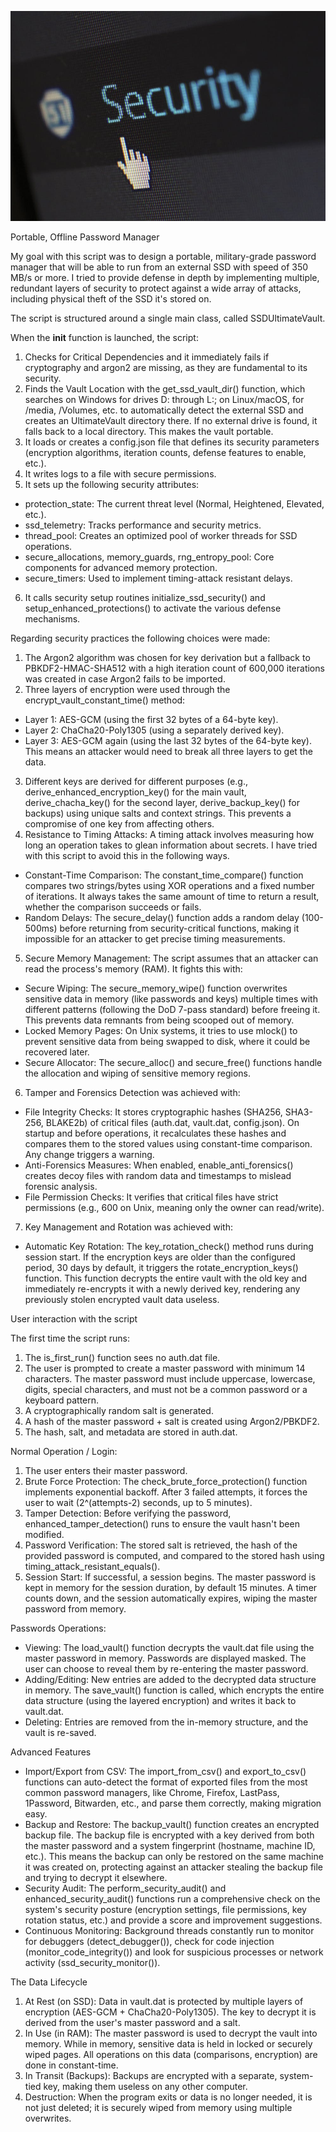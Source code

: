 ![Password manager image](password_manager.jpg)

Portable, Offline Password Manager

My goal with this script was to design a portable, military-grade password manager that will be able to run from an external SSD with speed of 350 MB/s or more. I tried to provide defense in depth by implementing multiple, redundant layers of security to protect against a wide array of attacks, including physical theft of the SSD it's stored on.

The script is structured around a single main class, called SSDUltimateVault.

When the __init__ function is launched, the script:
1. Checks for Critical Dependencies and it immediately fails if cryptography and argon2 are missing, as they are fundamental to its security.
2. Finds the Vault Location with the get_ssd_vault_dir() function, which searches on Windows for drives D: through L:; on Linux/macOS, for /media, /Volumes, etc. to automatically detect the external SSD and creates an UltimateVault directory there. If no external drive is found, it falls back to a local directory. This makes the vault portable.
3. It loads or creates a config.json file that defines its security parameters (encryption algorithms, iteration counts, defense features to enable, etc.).
4. It writes logs to a file with secure permissions.
5. It sets up the following security attributes:
- protection_state: The current threat level (Normal, Heightened, Elevated, etc.).
- ssd_telemetry: Tracks performance and security metrics.
- thread_pool: Creates an optimized pool of worker threads for SSD operations.
- secure_allocations, memory_guards, rng_entropy_pool: Core components for advanced memory protection.
- secure_timers: Used to implement timing-attack resistant delays.
6. It calls security setup routines initialize_ssd_security() and setup_enhanced_protections() to activate the various defense mechanisms.

Regarding security practices the following choices were made:
1. The Argon2 algorithm was chosen for key derivation but a fallback to PBKDF2-HMAC-SHA512 with a high iteration count of 600,000 iterations was created in case Argon2 fails to be imported.
2. Three layers of encryption were used through the encrypt_vault_constant_time() method:
- Layer 1: AES-GCM (using the first 32 bytes of a 64-byte key).
- Layer 2: ChaCha20-Poly1305 (using a separately derived key).
- Layer 3: AES-GCM again (using the last 32 bytes of the 64-byte key).
This means an attacker would need to break all three layers to get the data.
3. Different keys are derived for different purposes (e.g., derive_enhanced_encryption_key() for the main vault, derive_chacha_key() for the second layer, derive_backup_key() for backups) using unique salts and context strings. This prevents a compromise of one key from affecting others.
4. Resistance to Timing Attacks: A timing attack involves measuring how long an operation takes to glean information about secrets. I have tried with this script to avoid this in the following ways.
- Constant-Time Comparison: The constant_time_compare() function compares two strings/bytes using XOR operations and a fixed number of iterations. It always takes the same amount of time to return a result, whether the comparison succeeds or fails.
- Random Delays: The secure_delay() function adds a random delay (100-500ms) before returning from security-critical functions, making it impossible for an attacker to get precise timing measurements.
5. Secure Memory Management: The script assumes that an attacker can read the process's memory (RAM). It fights this with:
- Secure Wiping: The secure_memory_wipe() function overwrites sensitive data in memory (like passwords and keys) multiple times with different patterns (following the DoD 7-pass standard) before freeing it. This prevents data remnants from being scooped out of memory.
- Locked Memory Pages: On Unix systems, it tries to use mlock() to prevent sensitive data from being swapped to disk, where it could be recovered later.
- Secure Allocator: The secure_alloc() and secure_free() functions handle the allocation and wiping of sensitive memory regions.
6. Tamper and Forensics Detection was achieved with:
- File Integrity Checks: It stores cryptographic hashes (SHA256, SHA3-256, BLAKE2b) of critical files (auth.dat, vault.dat, config.json). On startup and before operations, it recalculates these hashes and compares them to the stored values using constant-time comparison. Any change triggers a warning.
- Anti-Forensics Measures: When enabled, enable_anti_forensics() creates decoy files with random data and timestamps to mislead forensic analysis.
- File Permission Checks: It verifies that critical files have strict permissions (e.g., 600 on Unix, meaning only the owner can read/write).
7. Key Management and Rotation was achieved with:
- Automatic Key Rotation: The key_rotation_check() method runs during session start. If the encryption keys are older than the configured period, 30 days by default, it triggers the rotate_encryption_keys() function. This function decrypts the entire vault with the old key and immediately re-encrypts it with a newly derived key, rendering any previously stolen encrypted vault data useless.

User interaction with the script

The first time the script runs:
1. The is_first_run() function sees no auth.dat file.
2. The user is prompted to create a master password with minimum 14 characters. The master password must include uppercase, lowercase, digits, special characters, and must not be a common password or a keyboard pattern.
3. A cryptographically random salt is generated.
4. A hash of the master password + salt is created using Argon2/PBKDF2.
5. The hash, salt, and metadata are stored in auth.dat.

Normal Operation / Login:
1. The user enters their master password.
2. Brute Force Protection: The check_brute_force_protection() function implements exponential backoff. After 3 failed attempts, it forces the user to wait (2^(attempts-2) seconds, up to 5 minutes).
3. Tamper Detection: Before verifying the password, enhanced_tamper_detection() runs to ensure the vault hasn't been modified.
4. Password Verification: The stored salt is retrieved, the hash of the provided password is computed, and compared to the stored hash using timing_attack_resistant_equals().
5. Session Start: If successful, a session begins. The master password is kept in memory for the session duration, by default 15 minutes. A timer counts down, and the session automatically expires, wiping the master password from memory.

Passwords Operations:
- Viewing: The load_vault() function decrypts the vault.dat file using the master password in memory. Passwords are displayed masked. The user can choose to reveal them by re-entering the master password.
- Adding/Editing: New entries are added to the decrypted data structure in memory. The save_vault() function is called, which encrypts the entire data structure (using the layered encryption) and writes it back to vault.dat.
- Deleting: Entries are removed from the in-memory structure, and the vault is re-saved.

Advanced Features
- Import/Export from CSV: The import_from_csv() and export_to_csv() functions can auto-detect the format of exported files from the most common password managers, like Chrome, Firefox, LastPass, 1Password, Bitwarden, etc., and parse them correctly, making migration easy.
- Backup and Restore: The backup_vault() function creates an encrypted backup file. The backup file is encrypted with a key derived from both the master password and a system fingerprint (hostname, machine ID, etc.). This means the backup can only be restored on the same machine it was created on, protecting against an attacker stealing the backup file and trying to decrypt it elsewhere.
- Security Audit: The perform_security_audit() and enhanced_security_audit() functions run a comprehensive check on the system's security posture (encryption settings, file permissions, key rotation status, etc.) and provide a score and improvement suggestions.
- Continuous Monitoring: Background threads constantly run to monitor for debuggers (detect_debugger()), check for code injection (monitor_code_integrity()) and look for suspicious processes or network activity (ssd_security_monitor()).

The Data Lifecycle
1. At Rest (on SSD): Data in vault.dat is protected by multiple layers of encryption (AES-GCM + ChaCha20-Poly1305). The key to decrypt it is derived from the user's master password and a salt.
2. In Use (in RAM): The master password is used to decrypt the vault into memory. While in memory, sensitive data is held in locked or securely wiped pages. All operations on this data (comparisons, encryption) are done in constant-time.
3. In Transit (Backups): Backups are encrypted with a separate, system-tied key, making them useless on any other computer.
4. Destruction: When the program exits or data is no longer needed, it is not just deleted; it is securely wiped from memory using multiple overwrites.
